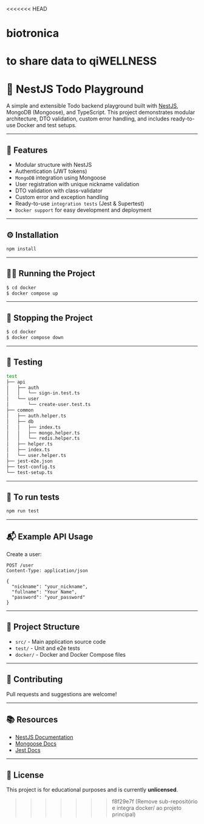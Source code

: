 <<<<<<< HEAD
# biotronica
to share data to qiWELLNESS
=======
# 📝 NestJS Todo Playground

A simple and extensible Todo backend playground built with [NestJS](https://nestjs.com/), MongoDB (Mongoose), and TypeScript. This project demonstrates modular architecture, DTO validation, custom error handling, and includes ready-to-use Docker and test setups.

---

## 🚀 Features

- Modular structure with NestJS
- Authentication (JWT tokens)
- `MongoDB` integration using Mongoose
- User registration with unique nickname validation
- DTO validation with class-validator
- Custom error and exception handling
- Ready-to-use `integration tests` (Jest & Supertest)
- `Docker support` for easy development and deployment

---

## ⚙️ Installation

```bash
npm install
```

---

## 🏃‍♂️ Running the Project

```bash
$ cd docker
$ docker compose up 
```

---

## 🚶 Stopping the Project

```bash
$ cd docker
$ docker compose down 
```

---

## 🧪 Testing

```bash
test
├── api
│   ├── auth
│   │   └── sign-in.test.ts
│   └── user
│       └── create-user.test.ts
├── common
│   ├── auth.helper.ts
│   ├── db
│   │   ├── index.ts
│   │   ├── mongo.helper.ts
│   │   └── redis.helper.ts
│   ├── helper.ts
│   ├── index.ts
│   └── user.helper.ts
├── jest-e2e.json
├── test-config.ts
└── test-setup.ts
```

---

## 🧪 To run tests

```bash
npm run test

```

---

## 📬 Example API Usage

Create a user:

```http
POST /user
Content-Type: application/json

{
  "nickname": "your_nickname",
  "fullname": "Your Name",
  "password": "your_password"
}
```

---

## 📁 Project Structure

- `src/` - Main application source code
- `test/` - Unit and e2e tests
- `docker/` - Docker and Docker Compose files

---

## 🤝 Contributing

Pull requests and suggestions are welcome!

---

## 📚 Resources

- [NestJS Documentation](https://docs.nestjs.com)
- [Mongoose Docs](https://mongoosejs.com/)
- [Jest Docs](https://jestjs.io/)

---

## 🪪 License

This project is for educational purposes and is currently **unlicensed**.
>>>>>>> f8f29e7f (Remove sub-repositório e integra docker/ ao projeto principal)
